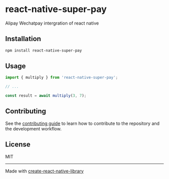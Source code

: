 # react-native-super-pay

Alipay Wechatpay intergration of react native

## Installation

```sh
npm install react-native-super-pay
```

## Usage

```js
import { multiply } from 'react-native-super-pay';

// ...

const result = await multiply(3, 7);
```

## Contributing

See the [contributing guide](CONTRIBUTING.md) to learn how to contribute to the repository and the development workflow.

## License

MIT

---

Made with [create-react-native-library](https://github.com/callstack/react-native-builder-bob)
